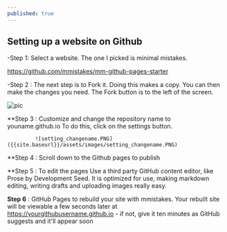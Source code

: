 ```yaml
---
published: true
---
```

## Setting up a website on Github



-Step 1: Select a website. The one I picked is minimal mistakes.

https://github.com/mmistakes/mm-github-pages-starter

-Step 2 : The next step is to Fork it. Doing this makes a copy. You can then make the 
              changes you need. The Fork button is to the left of the screen.

![pic]({{site.baseurl}}/assets/images/bio-photo.jpg)

      
**Step 3 : Customize and change the repository name to youname.github.io
             To do this, click on the settings button.   
         
             ![setting_changename.PNG]({{site.baseurl}}/assets/images/setting_changename.PNG)

**Step 4 : Scroll down to the Github pages to publish
        
**Step 5 : To edit the pages Use a third party GitHub content editor, like Prose by Development Seed. 
             It is optimized for use, making markdown editing, writing drafts and uploading images really easy.   
          
**Step 6** : GitHub Pages to rebuild your site with mmistakes. Your rebuilt site will be viewable a 
             few seconds later at https://yourgithubusername.github.io - 
             if not, give it ten minutes as GitHub suggests and it'll appear soon
